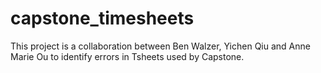 # capstone_timesheets

This project is a collaboration between Ben Walzer, Yichen Qiu and Anne Marie Ou to identify errors in Tsheets used by Capstone. 

